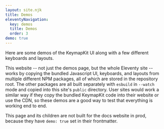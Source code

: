 ```yaml
---
layout: site.njk
title: Demos
eleventyNavigation:
  key: demos
  title: Demos
  order: 3
demo: true
---
```


Here are some demos of the KeymapKit UI
along with a few different keyboards and layouts.

This website -- not just the demos page, but the whole Eleventy site --
works by copying the bundled Javascript UI, keyboards, and layouts
from multiple different NPM packages,
all of which are stored in the repository root.
The other packages are all built separately with `esbuild` in `--watch` mode
and copied into this site's `public` directory.
User sites would work a similar way
if they copy the bundled KeymapKit code into their website or use the CDN,
so these demos are a good way to test that everything is working end to end.

This page and its children are not built for the docs website in prod,
because they have `demo: true` set in their frontmatter.
